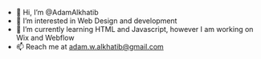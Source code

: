 - 👋 Hi, I’m @AdamAlkhatib
- 👀 I’m interested in Web Design and development
- 🌱 I’m currently learning HTML and Javascript, however I am working on Wix and Webflow
- 📫 Reach me at adam.w.alkhatib@gmail.com

<!---
AdamAlkhatib/AdamAlkhatib is a ✨ special ✨ repository because its `README.md` (this file) appears on your GitHub profile.
You can click the Preview link to take a look at your changes.
--->

